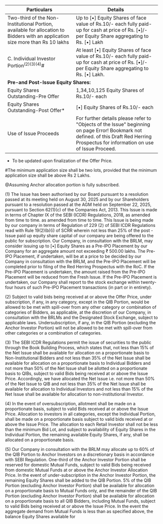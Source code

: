 <table><thead><tr><th>Particulars</th><th>Details</th></tr></thead><tbody><tr><td>Two-third of the Non-Institutional Portion, available for allocation to Bidders with an application size more than Rs 10 lakhs</td><td>Up to [•] Equity Shares of face value of Rs.10/- each fully paid-up for cash at price of Rs. [•]/- per Equity Share aggregating to Rs. [•] Lakh</td></tr><tr><td>C. Individual Investor Portion<sup>(2)(3)(4)</sup>#</td><td>At least [•] Equity Shares of face value of Rs.10/- each fully paid-up for cash at price of Rs. [•]/- per Equity Share aggregating to Rs. [•] Lakh.</td></tr><tr><td colspan="2"><strong>Pre-and Post-Issue Equity Shares:</strong></td></tr><tr><td>Equity Shares Outstanding-Pre Offer</td><td>1,34,10,125 Equity Shares of Rs.10/- each</td></tr><tr><td>Equity Shares Outstanding-Post Offer*</td><td>[•] Equity Shares of Rs.10/- each</td></tr><tr><td>Use of Issue Proceeds</td><td>For further details please refer to "Objects of the Issue" beginning on page Error! Bookmark not defined. of this Draft Red Herring Prospectus for information on use of Issue Proceed.</td></tr></tbody></table>

* To be updated upon finalization of the Offer Price.

\#The minimum application size shall be two lots, provided that the minimum application size shall be above Rs 2 Lakhs.

@Assuming Anchor allocation portion is fully subscribed.

(1) The Issue has been authorised by our Board pursuant to a resolution passed at its meeting held on August 30, 2025 and by our Shareholders pursuant to a resolution passed at the AGM held on September 22, 2025, pursuant to Section 62(1)(c) of the Companies Act, 2013. This Issue is made in terms of Chapter IX of the SEBI (ICDR) Regulations, 2018, as amended from time to time. as amended from time to time. This Issue is being made by our company in terms of Regulation of 229 (2) of SEBI ICDR Regulations read with Rule 19(2)(b)(i) of SCRR wherein not less than 25% of the post - Issue paid up equity share capital of our company are being offered to the public for subscription. Our Company, in consultation with the BRLM, may consider issuing up to [•] Equity Shares as a Pre-IPO Placement by our Company for an aggregate amount not exceeding ₹ 500.00 lakhs. The Pre-IPO Placement, if undertaken, will be at a price to be decided by our Company in consultation with the BRLM, and the Pre-IPO Placement will be completed prior to filing of the Red Herring Prospectus with the RoC. If the Pre-IPO Placement is undertaken, the amount raised from the Pre-IPO Placement will be reduced from the Fresh Issue. If the Pre-IPO Placement is undertaken, our Company shall report to the stock exchange within twenty-four hours of such Pre-IPO Placement transactions (in part or in entirety).

(2) Subject to valid bids being received at or above the Offer Price, under subscription, if any, in any category, except in the QIB Portion, would be allowed to be met with spill-over from any other category or combination of categories of Bidders, as applicable, at the discretion of our Company, in consultation with the BRLMs and the Designated Stock Exchange, subject to applicable laws. Undersubscription, if any, in the QIB Portion (excluding the Anchor Investor Portion) will not be allowed to be met with spill-over from other categories or a combination of categories.

(3) The SEBI ICDR Regulations permit the issue of securities to the public through the Book Building Process, which states that, not less than 15% of the Net Issue shall be available for allocation on a proportionate basis to Non-Institutional Bidders and not less than 35% of the Net Issue shall be available for allocation on a proportionate basis to Individual Bidders and not more than 50% of the Net Issue shall be allotted on a proportionate basis to QIBs, subject to valid Bids being received at or above the Issue Price. Accordingly, we have allocated the Net Issue i.e. not more than 50% of the Net Issue to QIB and not less than 35% of the Net Issue shall be available for allocation to Individual Investors and not less than 15% of the Net Issue shall be available for allocation to non-institutional Investor.

(4) In the event of oversubscription, allotment shall be made on a proportionate basis, subject to valid Bids received at or above the Issue Price. Allocation to investors in all categories, except the Individual Portion, shall be made on a proportionate basis subject to valid bids received at or above the Issue Price. The allocation to each Retail Investor shall not be less than the minimum Bid Lot, and subject to availability of Equity Shares in the Individual Portion, the remaining available Equity Shares, if any, shall be allocated on a proportionate basis.

(5) Our Company in consultation with the BRLM may allocate up to 60% of the QIB Portion to Anchor Investors on a discretionary basis in accordance with SEBI Regulation. One-third of the Anchor Investor Portion shall be reserved for domestic Mutual Funds, subject to valid Bids being received from domestic Mutual Funds at or above the Anchor Investor Allocation Price. In the event of under-subscription in the Anchor Investor Portion, the remaining Equity Shares shall be added to the QIB Portion. 5% of the QIB Portion (excluding Anchor Investor Portion) shall be available for allocation on a proportionate basis to Mutual Funds only, and the remainder of the QIB Portion (excluding Anchor Investor Portion) shall be available for allocation on a proportionate basis to all QIB Bidders, including Mutual Funds, subject to valid Bids being received at or above the Issue Price. In the event the aggregate demand from Mutual Funds is less than as specified above, the balance Equity Shares available for